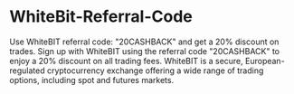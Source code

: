 # WhiteBit-Referral-Code
Use WhiteBIT referral code: "20CASHBACK" and get a 20% discount on trades.  Sign up with WhiteBIT using the referral code "20CASHBACK" to enjoy a 20% discount on all trading fees. WhiteBIT is a secure, European-regulated cryptocurrency exchange offering a wide range of trading options, including spot and futures markets.
